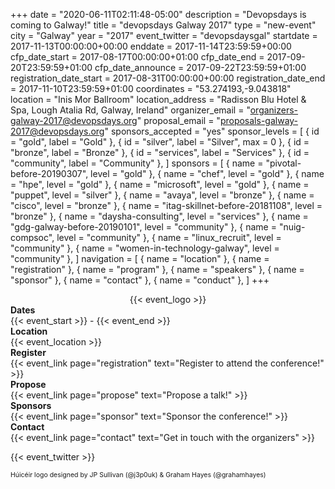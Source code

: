 +++
date = "2020-06-11T02:11:48-05:00"
description = "Devopsdays is coming to Galway!"
title = "devopsdays Galway 2017"
type = "new-event"
city = "Galway"
year = "2017"
event_twitter = "devopsdaysgal"
startdate = 2017-11-13T00:00:00+00:00
enddate = 2017-11-14T23:59:59+00:00
cfp_date_start = 2017-08-17T00:00:00+01:00
cfp_date_end = 2017-09-20T23:59:59+01:00
cfp_date_announce = 2017-09-22T23:59:59+01:00
registration_date_start = 2017-08-31T00:00:00+00:00
registration_date_end = 2017-11-10T23:59:59+01:00
coordinates = "53.274193,-9.043818"
location = "Inis Mor Ballroom"
location_address = "Radisson Blu Hotel & Spa, Lough Atalia Rd, Galway, Ireland"
organizer_email = "organizers-galway-2017@devopsdays.org"
proposal_email = "proposals-galway-2017@devopsdays.org"
sponsors_accepted = "yes"
sponsor_levels = [
    { id = "gold", label = "Gold" },
    { id = "silver", label = "Silver", max = 0 },
    { id = "bronze", label = "Bronze" },
    { id = "services", label = "Services" },
    { id = "community", label = "Community" },
]
sponsors = [
    { name = "pivotal-before-20190307", level = "gold" },
    { name = "chef", level = "gold" },
    { name = "hpe", level = "gold" },
    { name = "microsoft", level = "gold" },
    { name = "puppet", level = "silver" },
    { name = "avaya", level = "bronze" },
    { name = "cisco", level = "bronze" },
    { name = "itag-skillnet-before-20181108", level = "bronze" },
    { name = "daysha-consulting", level = "services" },
    { name = "gdg-galway-before-20190101", level = "community" },
    { name = "nuig-compsoc", level = "community" },
    { name = "linux_recruit", level = "community" },
    { name = "women-in-technology-galway", level = "community" },
]
navigation = [
    { name = "location" },
    { name = "registration" },
    { name = "program" },
    { name = "speakers" },
    { name = "sponsor" },
    { name = "contact" },
    { name = "conduct" },
]
+++
<div style="text-align:center;">
  {{< event_logo >}}
</div>

<div class = "row">
  <div class = "col-md-2">
    <strong>Dates</strong>
  </div>
  <div class = "col-md-8">
    {{< event_start >}} - {{< event_end >}}
  </div>
</div>

<div class = "row">
  <div class = "col-md-2">
    <strong>Location</strong>
  </div>
  <div class = "col-md-8">
    {{< event_location >}}
  </div>
</div>

<div class = "row">
  <div class = "col-md-2">
    <strong>Register</strong>
  </div>
  <div class = "col-md-8">
    {{< event_link page="registration" text="Register to attend the conference!" >}}
  </div>
</div>

<div class = "row">
  <div class = "col-md-2">
    <strong>Propose</strong>
  </div>
  <div class = "col-md-8">
    {{< event_link page="propose" text="Propose a talk!" >}}
  </div>
</div>

<!-- <div class = "row">
  <div class = "col-md-2">
    <strong>Program</strong>
  </div>
  <div class = "col-md-8">
    View the {{< event_link page="program" text="program." >}}
  </div>
</div> -->

<!-- <div class = "row">
  <div class = "col-md-2">
    <strong>Speakers</strong>
  </div>
  <div class = "col-md-8">
    Check out the {{< event_link page="speakers" text="speakers!" >}}
  </div>
</div> -->

<div class = "row">
  <div class = "col-md-2">
    <strong>Sponsors</strong>
  </div>
  <div class = "col-md-8">
    {{< event_link page="sponsor" text="Sponsor the conference!" >}}
  </div>
</div>

<div class = "row">
  <div class = "col-md-2">
    <strong>Contact</strong>
  </div>
  <div class = "col-md-8">
    {{< event_link page="contact" text="Get in touch with the organizers" >}}
  </div>
</div>

<!-- Uncomment if you added your city twitter name -->
{{< event_twitter >}}
<p style="font-size: 75%">Húicéir logo designed by JP Sullivan (@j3p0uk) & Graham Hayes (@grahamhayes)</p>

